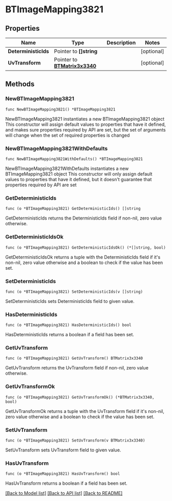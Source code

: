 # BTImageMapping3821

## Properties

Name | Type | Description | Notes
------------ | ------------- | ------------- | -------------
**DeterministicIds** | Pointer to **[]string** |  | [optional] 
**UvTransform** | Pointer to [**BTMatrix3x3340**](BTMatrix3x3340.md) |  | [optional] 

## Methods

### NewBTImageMapping3821

`func NewBTImageMapping3821() *BTImageMapping3821`

NewBTImageMapping3821 instantiates a new BTImageMapping3821 object
This constructor will assign default values to properties that have it defined,
and makes sure properties required by API are set, but the set of arguments
will change when the set of required properties is changed

### NewBTImageMapping3821WithDefaults

`func NewBTImageMapping3821WithDefaults() *BTImageMapping3821`

NewBTImageMapping3821WithDefaults instantiates a new BTImageMapping3821 object
This constructor will only assign default values to properties that have it defined,
but it doesn't guarantee that properties required by API are set

### GetDeterministicIds

`func (o *BTImageMapping3821) GetDeterministicIds() []string`

GetDeterministicIds returns the DeterministicIds field if non-nil, zero value otherwise.

### GetDeterministicIdsOk

`func (o *BTImageMapping3821) GetDeterministicIdsOk() (*[]string, bool)`

GetDeterministicIdsOk returns a tuple with the DeterministicIds field if it's non-nil, zero value otherwise
and a boolean to check if the value has been set.

### SetDeterministicIds

`func (o *BTImageMapping3821) SetDeterministicIds(v []string)`

SetDeterministicIds sets DeterministicIds field to given value.

### HasDeterministicIds

`func (o *BTImageMapping3821) HasDeterministicIds() bool`

HasDeterministicIds returns a boolean if a field has been set.

### GetUvTransform

`func (o *BTImageMapping3821) GetUvTransform() BTMatrix3x3340`

GetUvTransform returns the UvTransform field if non-nil, zero value otherwise.

### GetUvTransformOk

`func (o *BTImageMapping3821) GetUvTransformOk() (*BTMatrix3x3340, bool)`

GetUvTransformOk returns a tuple with the UvTransform field if it's non-nil, zero value otherwise
and a boolean to check if the value has been set.

### SetUvTransform

`func (o *BTImageMapping3821) SetUvTransform(v BTMatrix3x3340)`

SetUvTransform sets UvTransform field to given value.

### HasUvTransform

`func (o *BTImageMapping3821) HasUvTransform() bool`

HasUvTransform returns a boolean if a field has been set.


[[Back to Model list]](../README.md#documentation-for-models) [[Back to API list]](../README.md#documentation-for-api-endpoints) [[Back to README]](../README.md)


